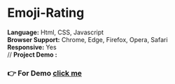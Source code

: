# Emoji-Rating

<b>Language:</b> Html, CSS, Javascript<br>
<b>Browser Support:</b> Chrome, Edge, Firefox, Opera, Safari<br>
<b>Responsive:</b>  Yes<br>
// <b>Project Demo :</b> 

### 👉 For Demo [click me](https://nazir-hussain.github.io/Emoji-Rating/)
